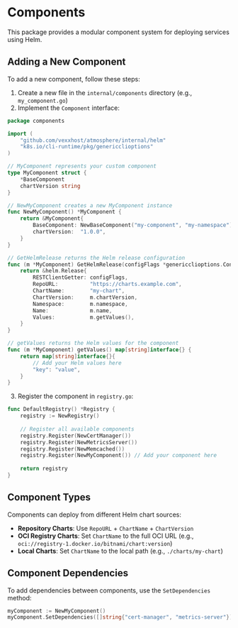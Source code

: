 # Components

This package provides a modular component system for deploying services using Helm.

## Adding a New Component

To add a new component, follow these steps:

1. Create a new file in the `internal/components` directory (e.g., `my_component.go`)
2. Implement the `Component` interface:

```go
package components

import (
	"github.com/vexxhost/atmosphere/internal/helm"
	"k8s.io/cli-runtime/pkg/genericclioptions"
)

// MyComponent represents your custom component
type MyComponent struct {
	*BaseComponent
	chartVersion string
}

// NewMyComponent creates a new MyComponent instance
func NewMyComponent() *MyComponent {
	return &MyComponent{
		BaseComponent: NewBaseComponent("my-component", "my-namespace"),
		chartVersion:  "1.0.0",
	}
}

// GetHelmRelease returns the Helm release configuration
func (m *MyComponent) GetHelmRelease(configFlags *genericclioptions.ConfigFlags) *helm.Release {
	return &helm.Release{
		RESTClientGetter: configFlags,
		RepoURL:          "https://charts.example.com",
		ChartName:        "my-chart",
		ChartVersion:     m.chartVersion,
		Namespace:        m.namespace,
		Name:             m.name,
		Values:           m.getValues(),
	}
}

// getValues returns the Helm values for the component
func (m *MyComponent) getValues() map[string]interface{} {
	return map[string]interface{}{
		// Add your Helm values here
		"key": "value",
	}
}
```

3. Register the component in `registry.go`:

```go
func DefaultRegistry() *Registry {
	registry := NewRegistry()
	
	// Register all available components
	registry.Register(NewCertManager())
	registry.Register(NewMetricsServer())
	registry.Register(NewMemcached())
	registry.Register(NewMyComponent()) // Add your component here
	
	return registry
}
```

## Component Types

Components can deploy from different Helm chart sources:

- **Repository Charts**: Use `RepoURL` + `ChartName` + `ChartVersion`
- **OCI Registry Charts**: Set `ChartName` to the full OCI URL (e.g., `oci://registry-1.docker.io/bitnami/chart:version`)
- **Local Charts**: Set `ChartName` to the local path (e.g., `./charts/my-chart`)

## Component Dependencies

To add dependencies between components, use the `SetDependencies` method:

```go
myComponent := NewMyComponent()
myComponent.SetDependencies([]string{"cert-manager", "metrics-server"})
```